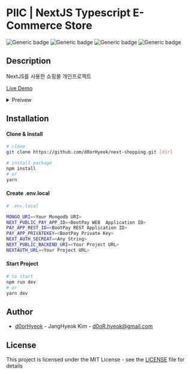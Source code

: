 # PIIC | NextJS Typescript E-Commerce Store

![Generic badge](https://img.shields.io/static/v1?label=&message=JavaScript&color=yellow)
![Generic badge](https://img.shields.io/static/v1?label=&message=TypeScript&color=navy)
![Generic badge](https://img.shields.io/static/v1?label=&message=React&color=skyblue)
![Generic badge](https://img.shields.io/static/v1?label=&message=NextJS&color=black)

## Description

NextJS를 사용한 쇼핑몰 개인프로젝트

[Live Demo](https://next-shopping-seven.vercel.app/)

<details markdown="1">
<summary>Preivew</summary>

### 메인페이지

![index page](https://imgur.com/q8KX8gL.gif)

### 로그인

![index page](https://imgur.com/2mpeAIn.gif)

### 상품조회

![index page](https://imgur.com/ZwdtEdM.gif)

![index page](https://imgur.com/3ZiJYpB.gif)

### 구매

![index page](https://imgur.com/qFejCl3.gif)

### 장바구니

![index page](https://imgur.com/7AWsH7P.gif)

![index page](https://imgur.com/05pua1c.gif)

### 마이페이지

![index page](https://imgur.com/nG3no2t.gif)

![index page](https://imgur.com/l5lxNdI.gif)

</details>

## Installation

#### Clone & Install

```bash
# clone
git clone https://github.com/d0orHyeok/next-shopping.git [dir]

# install package
npm install
# or
yarn
```

#### Create .env.local

```bash
# .env.local

MONGO_URI=<Your Mongodb URI>
NEXT_PUBLIC_PAY_APP_ID=<BootPay WEB  Application ID>
PAY_APP_REST_ID=<BootPay REST Application ID>
PAY_APP_PRIVATEKEY=<BootPay Private Key>
NEXT_AUTH_SECREAT=<Any String>
NEXT_PUBLIC_BACKEND_URI=<Your Project URL>
NEXTAUTH_URL=<Your Project URL>
```

#### Start Project

```bash
# to start
npm run dev
# or
yarn dev
```

## Author

- [d0orHyeok](https://github.com/d0orHyeok) - JangHyeok Kim - d0oR.hyeok@gmail.com

## License

This project is licensed under the MIT License - see the [LICENSE](./LICENSE) file for details
